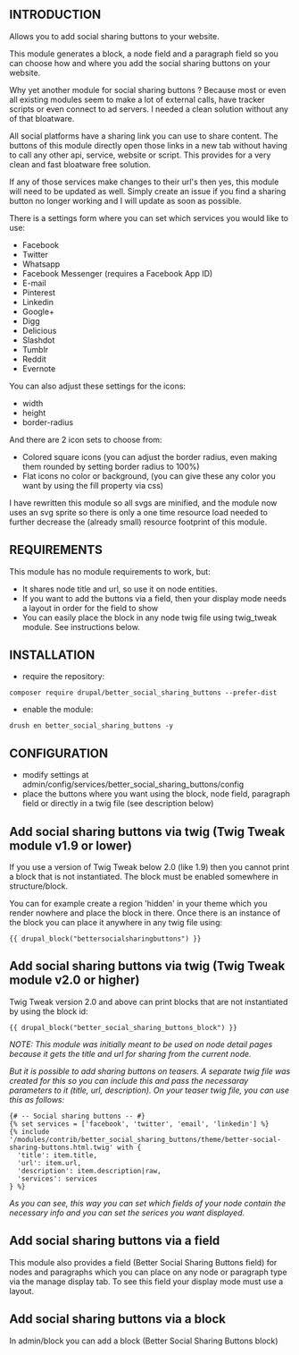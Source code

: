 INTRODUCTION
------------
Allows you to add social sharing buttons to your website.

This module generates a block, a node field and a paragraph field so you can
choose how and where you add the social sharing buttons on your website.

Why yet another module for social sharing buttons ? Because most or even all
existing modules seem to make a lot of external calls, have tracker scripts or
even connect to ad servers. I needed a clean solution without any of that
bloatware.

All social platforms have a sharing link you can use to share content. The
buttons of this module directly open those links in a new tab without having to
call any other api, service, website or script.
This provides for a very clean and fast bloatware free solution.

If any of those services make changes to their url's then yes, this module will
need to be updated as well. Simply create an issue if you find a sharing button
no longer working and I will update as soon as possible.

There is a settings form where you can set which services you would like to use:
- Facebook
- Twitter
- Whatsapp
- Facebook Messenger (requires a Facebook App ID)
- E-mail
- Pinterest
- Linkedin
- Google+
- Digg
- Delicious
- Slashdot
- Tumblr
- Reddit
- Evernote


You can also adjust these settings for the icons:
- width
- height
- border-radius

And there are 2 icon sets to choose from:
- Colored square icons (you can adjust the border radius, even making them
rounded by setting border radius to 100%)
- Flat icons no color or background, (you can give these any color you want by
using the fill property via css)

I have rewritten this module so all svgs are minified, and the module now uses
an svg sprite so there is only a one time
resource load needed to further decrease the (already small) resource footprint
of this module.

REQUIREMENTS
------------

This module has no module requirements to work, but:
- It shares node title and url, so use it on node entities.
- If you want to add the buttons via a field, then your display mode needs a
layout in order for the field to show
- You can easily place the block in any node twig file using twig_tweak module.
See instructions below.

INSTALLATION
-----------
- require the repository:
```
composer require drupal/better_social_sharing_buttons --prefer-dist
```
- enable the module:
```
drush en better_social_sharing_buttons -y
```

CONFIGURATION
--------------
- modify settings at admin/config/services/better_social_sharing_buttons/config
- place the buttons where you want using the block, node field, paragraph field
or directly in a twig
  file (see description below)

Add social sharing buttons via twig (Twig Tweak module v1.9 or lower)
---
If you use a version of Twig Tweak below 2.0 (like 1.9) then you cannot print a
block that is not instantiated. The block must be enabled somewhere in
structure/block.

You can for example create a region 'hidden' in your theme which you render
nowhere and place the block in there. Once there is an instance of the block you
can place it anywhere in any twig file using:

```{{ drupal_block("bettersocialsharingbuttons") }}```

Add social sharing buttons via twig (Twig Tweak module v2.0 or higher)
---

Twig Tweak version 2.0 and above can print blocks that are not instantiated by
using the block id:

```{{ drupal_block("better_social_sharing_buttons_block") }}```


*NOTE: This module was initially meant to be used on node detail pages because
it gets the title and url for sharing from the current node.*

*But it is possible to add sharing buttons on teasers. A separate twig file was
created for this so you can include this and pass the necessaray parameters to
it (title, url, description). On your teaser twig file, you can use this as
follows:*
```
{# -- Social sharing buttons -- #}
{% set services = ['facebook', 'twitter', 'email', 'linkedin'] %}
{% include '/modules/contrib/better_social_sharing_buttons/theme/better-social-sharing-buttons.html.twig' with {
  'title': item.title,
  'url': item.url,
  'description': item.description|raw,
  'services': services
} %}
```

*As you can see, this way you can set which fields of your node contain the
necessary info and you can set the serices you want displayed.*

Add social sharing buttons via a field
---

This module also provides a field (Better Social Sharing Buttons field) for
nodes and paragraphs which you can place on any node or paragraph type via the
manage display tab. To see this field your display mode
must use a layout.

Add social sharing buttons via a block
--

In admin/block you can add a block (Better Social Sharing Buttons block)
